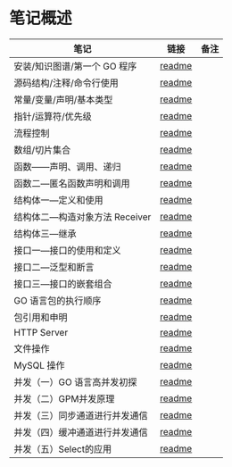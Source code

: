 # 笔记概述

| 笔记                           | 链接                     | 备注 |
| ------------------------------ | ------------------------ | ---- |
| 安装/知识图谱/第一个 GO 程序   | [readme](./01/readme.md) |      |
| 源码结构/注释/命令行使用       | [readme](./03/readme.md) |      |
| 常量/变量/声明/基本类型        | [readme](./04/readme.md) |      |
| 指针/运算符/优先级             | [readme](./05/readme.md) |      |
| 流程控制                       | [readme](./06/readme.md) |      |
| 数组/切片集合                  | [readme](./07/readme.md) |      |
| 函数——声明、调用、递归         | [readme](./08/readme.md) |      |
| 函数二—匿名函数声明和调用      | [readme](./09/readme.md) |      |
| 结构体一—定义和使用            | [readme](./11/readme.md) |      |
| 结构体二—构造对象方法 Receiver | [readme](./12/readme.md) |      |
| 结构体三—继承                  | [readme](./13/readme.md) |      |
| 接口一—接口的使用和定义        | [readme](./14/readme.md) |      |
| 接口二—泛型和断言              | [readme](./15/readme.md) |      |
| 接口三—接口的嵌套组合          | [readme](./16/readme.md) |      |
| GO 语言包的执行顺序            | [readme](./17/readme.md) |      |
| 包引用和申明                   | [readme](./18/readme.md) |      |
| HTTP Server                    | [readme](./19/readme.md) |      |
| 文件操作                       | [readme](./20/readme.md) |      |
| MySQL 操作                     | [readme](./21/readme.md) |      |
| 并发（一）GO 语言高并发初探    | [readme](./22/readme.md) |      |
| 并发（二）GPM并发原理    | [readme](./23/readme.md) |      |
| 并发（三）同步通道进行并发通信    | [readme](./24/readme.md) |      |
| 并发（四）缓冲通道进行并发通信    | [readme](./25/readme.md) |      |
| 并发（五）Select的应用    | [readme](./26/readme.md) |      |